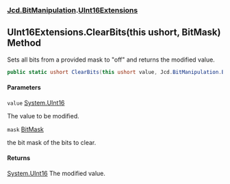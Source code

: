 ### [Jcd.BitManipulation](Jcd.BitManipulation.md 'Jcd.BitManipulation').[UInt16Extensions](Jcd.BitManipulation.UInt16Extensions.md 'Jcd.BitManipulation.UInt16Extensions')

## UInt16Extensions.ClearBits(this ushort, BitMask) Method

Sets all bits from a provided mask to "off" and returns the modified value.

```csharp
public static ushort ClearBits(this ushort value, Jcd.BitManipulation.BitMask mask);
```
#### Parameters

<a name='Jcd.BitManipulation.UInt16Extensions.ClearBits(thisushort,Jcd.BitManipulation.BitMask).value'></a>

`value` [System.UInt16](https://docs.microsoft.com/en-us/dotnet/api/System.UInt16 'System.UInt16')

The value to be modified.

<a name='Jcd.BitManipulation.UInt16Extensions.ClearBits(thisushort,Jcd.BitManipulation.BitMask).mask'></a>

`mask` [BitMask](Jcd.BitManipulation.BitMask.md 'Jcd.BitManipulation.BitMask')

the bit mask of the bits to clear.

#### Returns
[System.UInt16](https://docs.microsoft.com/en-us/dotnet/api/System.UInt16 'System.UInt16')
The modified value.